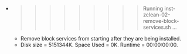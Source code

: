 * >>>>>>>>> Running inst-zclean-02-remove-block-services.sh ...
  * Remove block services from starting after they are being installed.
  * Disk size = 5151344K. Space Used = 0K. Runtime = 00:00:00:00.
